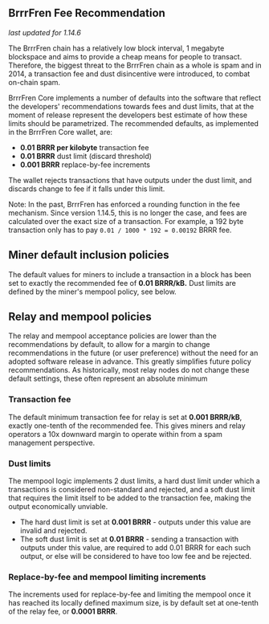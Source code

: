 BrrrFren Fee Recommendation
----------------------------

_last updated for 1.14.6_

The BrrrFren chain has a relatively low block interval, 1 megabyte blockspace
and aims to provide a cheap means for people to transact. Therefore, the biggest
threat to the BrrrFren chain as a whole is spam and in 2014, a transaction fee
and dust disincentive were introduced, to combat on-chain spam.

BrrrFren Core implements a number of defaults into the software that reflect the
developers' recommendations towards fees and dust limits, that at the moment of
release represent the developers best estimate of how these limits should be
parametrized. The recommended defaults, as implemented in the BrrrFren Core
wallet, are:

- **0.01 BRRR per kilobyte** transaction fee
- **0.01 BRRR** dust limit (discard threshold)
- **0.001 BRRR** replace-by-fee increments

The wallet rejects transactions that have outputs under the dust limit, and
discards change to fee if it falls under this limit.

Note: In the past, BrrrFren has enforced a rounding function in the fee
      mechanism. Since version 1.14.5, this is no longer the case, and fees are
      calculated over the exact size of a transaction. For example, a 192 byte
      transaction only has to pay `0.01 / 1000 * 192 = 0.00192` BRRR fee.

## Miner default inclusion policies

The default values for miners to include a transaction in a block has been set
to exactly the recommended fee of **0.01 BRRR/kB.** Dust limits are defined by
the miner's mempool policy, see below.

## Relay and mempool policies

The relay and mempool acceptance policies are lower than the recommendations
by default, to allow for a margin to change recommendations in the future (or
user preference) without the need for an adopted software release in advance.
This greatly simplifies future policy recommendations. As historically, most
relay nodes do not change these default settings, these often represent an
absolute minimum

### Transaction fee

The default minimum transaction fee for relay is set at **0.001 BRRR/kB**,
exactly one-tenth of the recommended fee. This gives miners and relay operators
a 10x downward margin to operate within from a spam management perspective.

### Dust limits

The mempool logic implements 2 dust limits, a hard dust limit under which a
transactions is considered non-standard and rejected, and a soft dust limit
that requires the limit itself to be added to the transaction fee, making the
output economically unviable.

- The hard dust limit is set at **0.001 BRRR** - outputs under this value are
  invalid and rejected.
- The soft dust limit is set at **0.01 BRRR** - sending a transaction with outputs
  under this value, are required to add 0.01 BRRR for each such output, or else
  will be considered to have too low fee and be rejected.

### Replace-by-fee and mempool limiting increments

The increments used for replace-by-fee and limiting the mempool once it has
reached its locally defined maximum size, is by default set at one-tenth of
the relay fee, or **0.0001 BRRR**.

